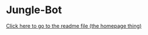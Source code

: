 # Jungle-Bot
 
[Click here to go to the readme file (the homepage thing)](https://github.com/Jexanti/Jungle-Bot/blob/main/pages/info/home.md)